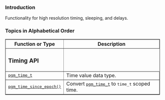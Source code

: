 ### Introduction ###
Functionality for high resolution timing, sleeping, and delays.

### Topics in Alphabetical Order ###

<table cellpadding='5' border='1' cellspacing='0'>
<tr>
<th>Function or Type</th>
<th>Description</th>
</tr>
<tr>
<td><h3>Timing API</h3></td>
</tr><tr>
<td><tt><a href='OpenPgm5CReferencePgmTimeT.md'>pgm_time_t</a></tt></td>
<td>Time value data type.</td>
</tr><tr>
<td><tt><a href='OpenPgm5CReferencePgmTimeSinceEpoch.md'>pgm_time_since_epoch()</a></tt></td>
<td>Convert <tt><a href='OpenPgm5CReferencePgmTimeT.md'>pgm_time_t</a></tt> to <tt>time_t</tt> scoped time.</td>
</tr>
</table>
